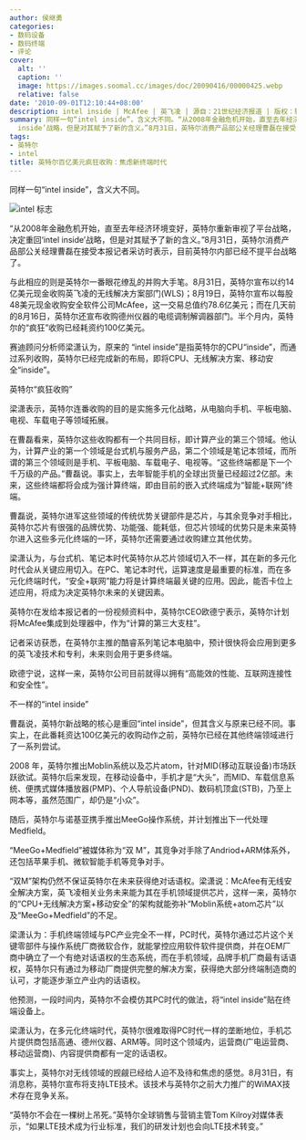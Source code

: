 ```yaml
---
author: 侯继勇
categories:
- 数码设备
- 数码终端
- 评论
cover:
  alt: ''
  caption: ''
  image: https://images.soomal.cc/images/doc/20090416/00000425.webp
  relative: false
date: '2010-09-01T12:10:44+08:00'
description: intel inside | McAfee | 英飞凌 | 源自：21世纪经济报道 | 版权：转载 |  平均/总评分：10.00/10
summary: 同样一句“intel inside”，含义大不同。“从2008年金融危机开始，直至去年经济环境变好，英特尔重新审视了平台战略，决定重回‘intel
  inside’战略，但是对其赋予了新的含义。”8月31日，英特尔消费产品部公关经理曹磊在接受本报记者采访时表示，目前英特尔内部已经不提平台战略了。与此相应的则是英特尔一番眼花缭乱的并购大手笔。
tags:
- 英特尔
- intel
title: 英特尔百亿美元疯狂收购：焦虑新终端时代
---
```


同样一句“intel inside”，含义大不同。



![intel 标志](https://images.soomal.cc/images/doc/20090416/00000425.webp)



“从2008年金融危机开始，直至去年经济环境变好，英特尔重新审视了平台战略，决定重回‘intel inside’战略，但是对其赋予了新的含义。”8月31日，英特尔消费产品部公关经理曹磊在接受本报记者采访时表示，目前英特尔内部已经不提平台战略了。



与此相应的则是英特尔一番眼花缭乱的并购大手笔。8月31日，英特尔宣布以约14亿美元现金收购英飞凌的无线解决方案部门(WLS)；8月19日，英特尔宣布以每股48美元现金收购安全软件公司McAfee，这一交易总值约78.6亿美元；而在几天前的8月16日，英特尔还宣布收购德州仪器的电缆调制解调器部门。半个月内，英特尔的“疯狂”收购已经耗资约100亿美元。



赛迪顾问分析师梁潇认为，原来的 “intel inside”是指英特尔的CPU“inside”，而通过系列收购，英特尔已经完成新的布局，即将CPU、无线解决方案、移动安全“inside”。



英特尔“疯狂收购”



梁潇表示，英特尔连番收购的目的是实施多元化战略，从电脑向手机、平板电脑、电视、车载电子等领域拓展。



在曹磊看来，英特尔这些收购都有一个共同目标，即计算产业的第三个领域。他认为，计算产业的第一个领域是台式机与服务产品，第二个领域是笔记本领域，而所谓的第三个领域则是手机、平板电脑、车载电子、电视等。“这些终端都是下一个千万级的产品。”曹磊说。事实上，去年智能手机的全球出货量已经超过2亿部。未来，这些终端都将会成为强计算终端，即由目前的嵌入式终端成为“智能+联网”终端。



曹磊说，英特尔进军这些领域的传统优势关键部件是芯片，与其余竞争对手相比，英特尔芯片有很强的品牌优势、功能强、能耗低，但芯片领域的优势只是未来英特尔进入这些多元化终端的一环，英特尔还需要通过收购建立其他优势。



梁潇认为，与台式机、笔记本时代英特尔从芯片领域切入不一样，其在新的多元化时代会从关键应用切入。在PC、笔记本时代，运算速度是最重要的标准，而在多元化终端时代，“安全+联网”能力将是计算终端最关键的应用。因此，能否卡位上述应用，将成为决定英特尔未来的关键因素。



英特尔在发给本报记者的一份视频资料中，英特尔CEO欧德宁表示，英特尔计划将McAfee集成到处理器中，作为“计算的第三大支柱”。



记者采访获悉，在英特尔主推的酷睿系列笔记本电脑中，预计很快将会应用到更多的英飞凌技术和专利，未来则会用于更多终端。



欧德宁说，这样一来，英特尔公司目前就得以拥有“高能效的性能、互联网连接性和安全性”。



不一样的“intel inside”



曹磊说，英特尔新战略的核心是重回“intel inside”，但其含义与原来已经不同。事实上，在此番耗资达100亿美元的收购动作之前，英特尔已经在其他终端领域进行了一系列尝试。



2008 年，英特尔推出Moblin系统以及芯片atom，针对MID(移动互联设备)市场跃跃欲试。英特尔后来发现，在移动设备中，手机才是“大头”，而MID、车载信息系统、便携式媒体播放器(PMP)、个人导航设备(PND)、数码机顶盒(STB)，乃至上网本等，虽然范围广，却仍是“小众”。



随后，英特尔与诺基亚携手推出MeeGo操作系统，并计划推出下一代处理Medfield。



“MeeGo+Medfield”被媒体称为“双 M”，其竞争对手除了Andriod+ARM体系外，还包括苹果手机、微软智能手机等竞争对手。



“双M”架构仍然不保证英特尔在未来获得绝对话语权。梁潇说：McAfee有无线安全解决方案，英飞凌相关业务未来能为其在手机领域提供芯片，这样一来，英特尔的“CPU+无线解决方案+移动安全”的架构就能弥补“Moblin系统+atom芯片”以及“MeeGo+Medfield”的不足。



梁潇认为：手机终端领域与PC产业完全不一样，PC时代，英特尔通过芯片这个关键零部件与操作系统厂商微软合作，就能掌控应用软件软件提供商，并在OEM厂商中确立了一个有绝对话语权的生态系统，而在手机领域，品牌手机厂商最有话语权，英特尔只有通过为移动厂商提供完整的解决方案，获得绝大部分终端制造商的认可，才能逐步渐立产业内的话语权。



他预测，一段时间内，英特尔不会模仿其PC时代的做法，将“intel inside”贴在终端设备上。



梁潇认为，在多元化终端时代，英特尔很难取得PC时代一样的垄断地位，手机芯片提供商包括高通、德州仪器、ARM等。同时这个领域内，运营商(广电运营商、移动运营商)、内容提供商都有一定的话语权。



事实上，英特尔对无线领域的觊觎已经给人迫不及待和焦虑的感觉。8月31日，有消息称，英特尔宣布将支持LTE技术。该技术与英特尔之前大力推广的WiMAX技术存在竞争关系。



“英特尔不会在一棵树上吊死。”英特尔全球销售与营销主管Tom Kilroy对媒体表示，“如果LTE技术成为行业标准，我们的研发计划也会向LTE技术转变。”